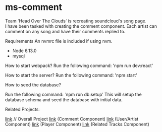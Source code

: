 # ms-comment
Team 'Head Over The Clouds' is recreating soundcloud's song page.  
I have been tasked with creating the comment component. Each artist
can comment on any song and have their comments replied to.

Requirements
An nvmrc file is included if using nvm.
* Node 6.13.0
* mysql

How to start webpack?
Run the following command: 'npm run dev:react'

How to start the server? 
Run the following command: 'npm start'

How to seed the database?

Run the following command: 'npm run db:setup'
This will setup the database schema and seed the database with initial data.


Related Projects:

[link](https://github.com/HITC-01) // Overall Project
[link](https://github.com/HITC-01/ms-comment) (Comment Component)
[link](https://github.com/HITC-01/GK-user) (User/Artist Component)
[link](https://github.com/HITC-01/lf-player) (Player Component)
[link](https://github.com/HITC-01/BP-related_tracks) (Related Tracks Component)

